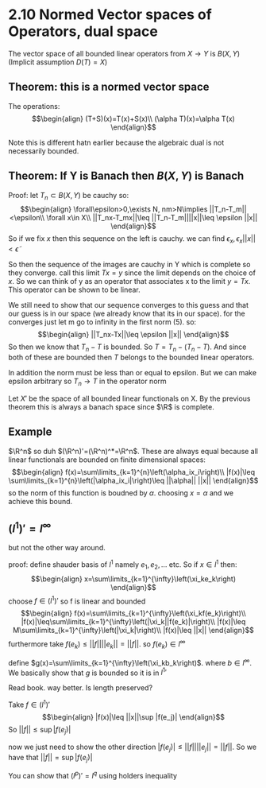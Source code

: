 # 2.10 Normed Vector spaces of Operators, dual space

The vector space of all bounded linear operators from $X\rightarrow Y$ is $B(X,Y)$ (Implicit assumption $D(T)=X$)

## Theorem: this is a normed vector space

The operations:
$$\begin{align}
(T+S)(x)=T(x)+S(x)\\
(\alpha T)(x)=\alpha T(x)
\end{align}$$

Note this is different hatn earlier because the algebraic dual is not necessarily bounded.

## Theorem: If Y is Banach then $B(X,Y)$ is Banach

Proof: let $T_n\subset B(X,Y)$ be cauchy so:
$$\begin{align}
\forall\epsilon>0,\exists N, nm>N\implies ||T_n-T_m||<\epsilon\\
\forall x\in X\\
||T_nx-T_mx||\leq ||T_n-T_m||||x||\leq \epsilon ||x||
\end{align}$$
So if we fix $x$ then this sequence on the left is cauchy. we can find $\epsilon_x, \epsilon_x||x||< \tilde{\epsilon}$

So then the sequence of the images are cauchy in Y which is complete so they converge. call this limit $Tx=y$ since the limit depends on the choice of $x$. So we can think of y as an operator that associates x to the limit $y=Tx$. This operator can be shown to be linear.

We still need to show that our sequence converges to this guess and that our guess is in our space (we already know that its in our space). for the converges just let m go to infinity in the first norm (5). so:
$$\begin{align}
||T_nx-Tx||\leq \epsilon ||x||
\end{align}$$
So then we know that $T_n-T$ is bounded. So $T=T_n-(T_n-T)$. And since both of these are bounded then $T$ belongs to the bounded linear operators.

In addition the norm must be less than or equal to epsilon. But we can make epsilon arbitrary so $T_n\rightarrow T$ in the operator norm

Let $X'$ be the space of all bounded linear functionals on X. By the previous theorem this is always a banach space since $\R$ is complete.

## Example
$\R^n$  so duh $(\R^n)'=(\R^n)^*=\R^n$. These are always equal because all linear functionals are bounded on finite dimensional spaces:
$$\begin{align}
f(x)=\sum\limits_{k=1}^{n}\left(\alpha_ix_i\right)\\
|f(x)|\leq \sum\limits_{k=1}^{n}\left(|\alpha_ix_i|\right)\leq ||\alpha|| ||x||
\end{align}$$
so the norm of this function is boudned by $\alpha$. choosing $x=\alpha$ and we achieve this bound.

## $(l^1)'=l^\infty$
but not the other way around.

proof: define shauder basis of $l^1$ namely $e_1,e_2,\dots$ etc. So if $x\in l^1$ then:
$$\begin{align}
x=\sum\limits_{k=1}^{\infty}\left(\xi_ke_k\right)
\end{align}$$
choose $f\in (l^1)'$ so f is linear and bounded
$$\begin{align}
f(x)=\sum\limits_{k=1}^{\infty}\left(\xi_kf(e_k)\right)\\
|f(x)|\leq\sum\limits_{k=1}^{\infty}\left(|\xi_k||f(e_k)|\right)\\
|f(x)|\leq M\sum\limits_{k=1}^{\infty}\left(|\xi_k|\right)\\
|f(x)|\leq ||x||
\end{align}$$
furthermore take $f(e_k)\leq ||f||||e_k||=||f||$. so $f(e_k)\in l^\infty$

define $g(x)=\sum\limits_{k=1}^{\infty}\left(\xi_kb_k\right)$. where $b\in l^\infty$. We basically show that $g$ is bounded so it is in $l^1'$

Read book. way better. Is length preserved?

Take $f\in (l^1)'$
$$\begin{align}
|f(x)|\leq ||x||\sup |f(e_j)|
\end{align}$$
So $||f||\leq \sup |f(e_j)|$

now we just need to show the other direction $|f(e_j)|\leq ||f||||e_j||=||f||$. So we have that $||f||=\sup|f(e_j)|$

You can show that $(l^p)'=l^q$ using holders inequality
